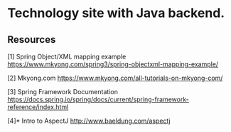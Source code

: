 # Technology site with Java backend.

## Resources
[1] Spring Object/XML mapping example
https://www.mkyong.com/spring3/spring-objectxml-mapping-example/ <br>

[2] Mkyong.com
https://www.mkyong.com/all-tutorials-on-mkyong-com/ <br>

[3] Spring Framework Documentation
https://docs.spring.io/spring/docs/current/spring-framework-reference/index.html <br>

[4]* Intro to AspectJ
http://www.baeldung.com/aspectj <br>


